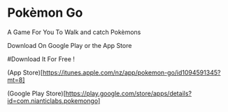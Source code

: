 # Pokèmon Go
A Game For You To Walk and catch Pokèmons

Download On Google Play or the App Store

#Download It For Free !


(App Store)[https://itunes.apple.com/nz/app/pokemon-go/id1094591345?mt=8]

(Google Play Store)[https://play.google.com/store/apps/details?id=com.nianticlabs.pokemongo]
